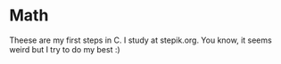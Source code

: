 # Math
Theese are my first steps in C. I study at stepik.org.
You know, it seems weird but I try to do my best :)
